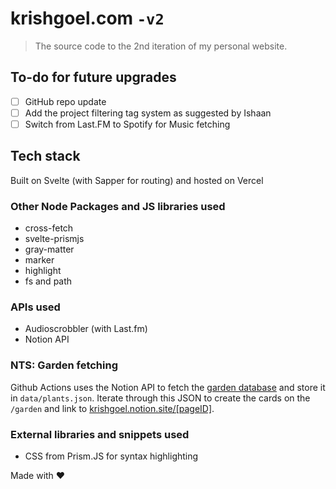 # krishgoel.com ```-v2```
> The source code to the 2nd iteration of my personal website.

## To-do for future upgrades
- [ ] GitHub repo update
- [ ] Add the project filtering tag system as suggested by Ishaan
- [ ] Switch from Last.FM to Spotify for Music fetching

## Tech stack
Built on Svelte (with Sapper for routing) and hosted on Vercel

### Other Node Packages and JS libraries used 
- cross-fetch
- svelte-prismjs
- gray-matter
- marker
- highlight
- fs and path

### APIs used
- Audioscrobbler (with Last.fm)
- Notion API

### NTS: Garden fetching
Github Actions uses the Notion API to fetch the [garden database](https://www.notion.so/krishgoel/1e6d541ec3974208a619db7c83552cc9) and store it in ```data/plants.json```. Iterate through this JSON to create the cards on the ```/garden``` and link to [krishgoel.notion.site/[pageID]](https://krishgoel.notion.site/). 

### External libraries and snippets used
- CSS from Prism.JS for syntax highlighting

Made with ❤️
